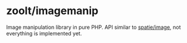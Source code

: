 zoolt/imagemanip
================

Image manipulation library in pure PHP.
API similar to [spatie/image](https://github.com/spatie/image), not everything is implemented yet.
